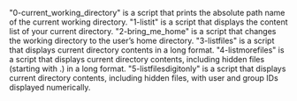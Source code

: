 "0-current_working_directory" is a script that prints the absolute path name of the current working directory.
"1-listit" is a script that displays the content list of your current directory. 
"2-bring_me_home" is a script that changes the working directory to the user’s home directory.
"3-listfiles" is a script that displays current directory contents in a long format.
"4-listmorefiles" is a script that displays current directory contents, including hidden files (starting with .) in a long format.
"5-listfilesdigitonly" is a script that displays current directory contents, including hidden files, with user and group IDs displayed numerically.

